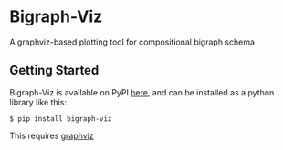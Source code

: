 # Bigraph-Viz
A graphviz-based plotting tool for compositional bigraph schema

## Getting Started

Bigraph-Viz is available on PyPI [here](https://pypi.org/project/bigraph-viz/0.0.1/), and can be installed as a python library like this:

```console
$ pip install bigraph-viz
```

This requires [graphviz](https://pypi.org/project/graphviz/)
